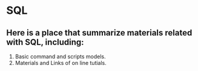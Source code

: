 # SQL

## Here is a place that summarize materials related with SQL, including:

1) Basic command and scripts models.
2) Materials and Links of on line tutials.
